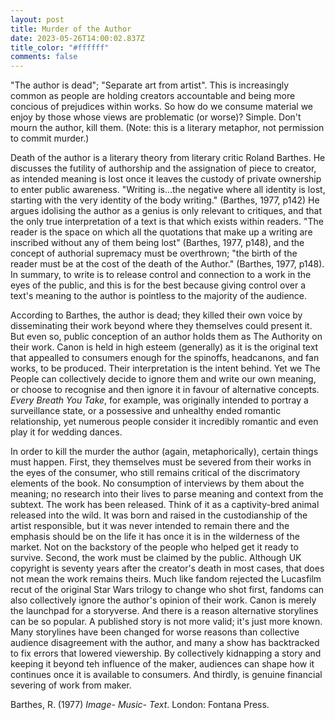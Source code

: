 ```yaml
---
layout: post
title: Murder of the Author
date: 2023-05-26T14:00:02.837Z
title_color: "#ffffff"
comments: false
---
```

"The author is dead"; "Separate art from artist". This is increasingly common as people are holding creators accountable and being more concious of prejudices within works. So how do we consume material we enjoy by those whose views are problematic (or worse)? Simple. Don't mourn the author, kill them. (Note: this is a literary metaphor, not permission to commit murder.)

D﻿eath of the author is a literary theory from literary critic Roland Barthes. He discusses the futility of authorship and the assignation of piece to creator, as intended meaning is lost once it leaves the custody of private ownership to enter public awareness. "Writing is...the negative where all identity is lost, starting with the very identity of the body writing." (Barthes, 1977, p142) He argues idolising the author as a genius is only relevant to critiques, and that the only true interpretation of a text is that which exists within readers. "The reader is the space
on which all the quotations that make up a writing are inscribed without any of them being lost" (Barthes, 1977, p148), and the concept of authorial supremacy must be overthrown; "the birth of the reader must be at the cost of the death of the Author." (Barthes, 1977, p148). In summary, to write is to release control and connection to a work in the eyes of the public, and this is for the best because giving control over a text's meaning to the author is pointless to the majority of the audience.

According to Barthes, the author is dead; they killed their own voice by disseminating their work beyond where they themselves could present it. But even so, public conception of an author holds them as The Authority on their work. Canon is held in high esteem (generally) as it is the original text that appealled to consumers enough for the spinoffs, headcanons, and fan works, to be produced. Their interpretation is the intent behind. Yet we The People can collectively decide to ignore them and write our own meaning, or choose to recognise and then ignore it in favour of alternative concepts. *Every Breath You Take*, for example, was originally intended to portray a surveillance state, or a possessive and unhealthy ended romantic relationship, yet numerous people consider it incredibly romantic and even play it for wedding dances.

I﻿n order to kill the murder the author (again, metaphorically), certain things must happen. First, they themselves must be severed from their works in the eyes of the consumer, who still remains critical of the discrimatory elements of the book. No consumption of interviews by them about the meaning; no research into their lives to parse meaning and context from the subtext. The work has been released. Think of it as a captivity-bred animal released into the wild. It was born and raised in the custodianship of the artist responsible, but it was never intended to remain there and the emphasis should be on the life it has once it is in the wilderness of the market. Not on the backstory of the people who helped get it ready to survive. Second, the work must be claimed by the public. Although UK copyright is seventy years after the creator's death in most cases, that does not mean the work remains theirs. Much like fandom rejected the Lucasfilm recut of the original Star Wars trilogy to change who shot first, fandoms can also collectively ignore the author's opinion of their work. Canon is merely the launchpad for a storyverse. And there is a reason alternative storylines can be so popular. A published story is not more valid; it's just more known. Many storylines have been changed for worse reasons than collective audience disagreement with the author, and many a show has backtracked to fix errors that lowered viewership. By collectively kidnapping a story and keeping it beyond teh influence of the maker, audiences can shape how it continues once it is available to consumers. And thirdly, is genuine financial severing of work from maker.

B﻿arthes, R. (1977) *Image- Music- Text*. London: Fontana Press.